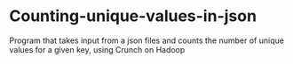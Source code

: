 # Counting-unique-values-in-json
Program that takes input from a json files and counts the number of unique values for a given key, using Crunch on Hadoop
